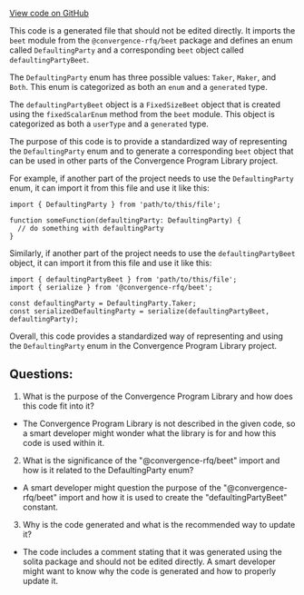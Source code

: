 [View code on GitHub](https://github.com/convergence-rfq/convergence-program-library/rfq/js/generated/types/DefaultingParty.ts)

This code is a generated file that should not be edited directly. It imports the `beet` module from the `@convergence-rfq/beet` package and defines an enum called `DefaultingParty` and a corresponding `beet` object called `defaultingPartyBeet`. 

The `DefaultingParty` enum has three possible values: `Taker`, `Maker`, and `Both`. This enum is categorized as both an `enum` and a `generated` type. 

The `defaultingPartyBeet` object is a `FixedSizeBeet` object that is created using the `fixedScalarEnum` method from the `beet` module. This object is categorized as both a `userType` and a `generated` type. 

The purpose of this code is to provide a standardized way of representing the `DefaultingParty` enum and to generate a corresponding `beet` object that can be used in other parts of the Convergence Program Library project. 

For example, if another part of the project needs to use the `DefaultingParty` enum, it can import it from this file and use it like this:

```
import { DefaultingParty } from 'path/to/this/file';

function someFunction(defaultingParty: DefaultingParty) {
  // do something with defaultingParty
}
```

Similarly, if another part of the project needs to use the `defaultingPartyBeet` object, it can import it from this file and use it like this:

```
import { defaultingPartyBeet } from 'path/to/this/file';
import { serialize } from '@convergence-rfq/beet';

const defaultingParty = DefaultingParty.Taker;
const serializedDefaultingParty = serialize(defaultingPartyBeet, defaultingParty);
```

Overall, this code provides a standardized way of representing and using the `DefaultingParty` enum in the Convergence Program Library project.
## Questions: 
 1. What is the purpose of the Convergence Program Library and how does this code fit into it?
- The Convergence Program Library is not described in the given code, so a smart developer might wonder what the library is for and how this code is used within it.

2. What is the significance of the "@convergence-rfq/beet" import and how is it related to the DefaultingParty enum?
- A smart developer might question the purpose of the "@convergence-rfq/beet" import and how it is used to create the "defaultingPartyBeet" constant.

3. Why is the code generated and what is the recommended way to update it?
- The code includes a comment stating that it was generated using the solita package and should not be edited directly. A smart developer might want to know why the code is generated and how to properly update it.